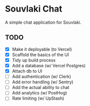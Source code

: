 # Souvlaki Chat

A simple chat application for Souvlaki.

## TODO

- [x] Make it deployable (to Vercel)
- [x] Scaffold the basics of the UI
- [x] Tidy up build process
- [x] Add a database (w/ Vercel Postgres)
- [x] Attach db to UI
- [ ] Add authentication (w/ Clerk)
- [ ] Add error handling (w/ Sentry)
- [ ] Add the actual ability to chat
- [ ] Add analytics (w/ PostHog)
- [ ] Rate limiting (w/ UpStash)